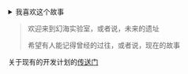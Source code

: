 <details>
<summary>我喜欢这个故事</summary>
<img src="https://api.phantom-sea-limited.ltd/image/GF.svg">
</details>

> 欢迎来到幻海实验室，或者说，未来的遗址
>
> 希望有人能记得曾经的过往，或者说，现在的故事


关于现有的开发计划的[传送门](https://github.com/orgs/phantom-sea-limited/projects/2/views/1)


